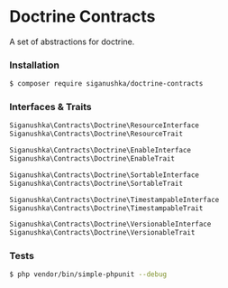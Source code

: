# Doctrine Contracts

A set of abstractions for doctrine.

### Installation

```bash
$ composer require siganushka/doctrine-contracts
```

### Interfaces & Traits

```php
Siganushka\Contracts\Doctrine\ResourceInterface
Siganushka\Contracts\Doctrine\ResourceTrait

Siganushka\Contracts\Doctrine\EnableInterface
Siganushka\Contracts\Doctrine\EnableTrait

Siganushka\Contracts\Doctrine\SortableInterface
Siganushka\Contracts\Doctrine\SortableTrait

Siganushka\Contracts\Doctrine\TimestampableInterface
Siganushka\Contracts\Doctrine\TimestampableTrait

Siganushka\Contracts\Doctrine\VersionableInterface
Siganushka\Contracts\Doctrine\VersionableTrait
```

### Tests

```bash
$ php vendor/bin/simple-phpunit --debug
```
